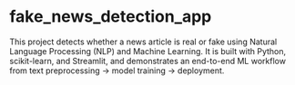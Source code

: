 # fake_news_detection_app
This project detects whether a news article is real or fake using Natural Language Processing (NLP) and Machine Learning. It is built with Python, scikit-learn, and Streamlit, and demonstrates an end-to-end ML workflow from text preprocessing → model training → deployment.
